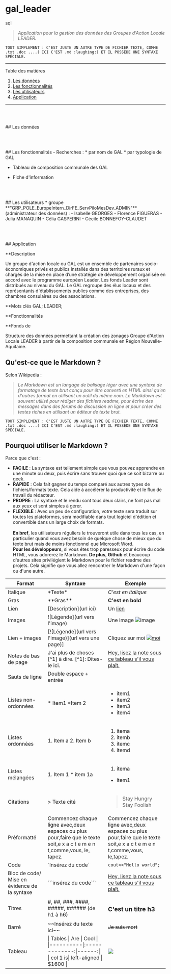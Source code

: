 # gal_leader
sql

>*Application pour la gestion des données des Groupes d'Action Locale LEADER.*

`TOUT SIMPLEMENT : C'EST JUSTE UN AUTRE TYPE DE FICHIER TEXTE, COMME .txt .doc ....( ICI C'EST .md :laughing:) ET IL POSSÈDE UNE SYNTAXE SPÉCIALE.`  

*******
Table des matières  
 1. [Les données](#donnees)
 2. [Les fonctionnalités](#fonctionnalites)
 3. [Les utilisateurs](#utilisateurs)
 4. [Application](#application)

*******

</br></br>
<div id='donnees'/>  
## Les données


</br></br>
<div id='fonctionnalites'/>
## Les fonctionnalités
- Recherches :
* par nom de GAL
* par typologie de GAL

- Tableau de composition communale des GAL

- Fiche d'information

  

</br></br>
<div id='utilisateurs'/>
## Les utilisateurs
 * groupe **"GRP_POLE_EuropeIntern_DirFE_ServPiloMesDev_ADMIN"** (administrateur des données) :
- Isabelle GEORGES
- Florence FIGUERAS
- Julia MANAQUIN
- Célia GASPERINI
- Cécile BONNEFOY-CLAUDET


</br></br>
<div id='application'/>
## Application

**Description

Un groupe d'action locale ou GAL est un ensemble de partenaires socio-économiques privés et publics installés dans des territoires ruraux et chargés de la mise en place d’une stratégie de développement organisée en accord avec le programme européen Leader. Les fonds Leader sont distribués au niveau du GAL. Le GAL regroupe des élus locaux et des représentants d'établissements publics comme des entreprises, des chambres consulaires ou des associations.

**Mots clés
GAL; LEADER;

**Fonctionnalités

**Fonds de 

Structure des données permettant la création des zonages Groupe d'Action Locale LEADER à partir de la composition communale en Région Nouvelle-Aquitaine.



## Qu'est-ce que le Markdown ?  
Selon Wikipedia :  

  >*Le Markdown est un langage de balisage léger avec une syntaxe de formatage de texte brut conçu pour être converti en HTML ainsi qu'en d'autres format en utilisant un outil du même nom. Le Markdown est souvent utilisé pour rédiger des fichiers readme, pour écrire des messages dans des forums de discussion en ligne et pour créer des textes riches en utilisant un éditeur de texte brut.*   


`TOUT SIMPLEMENT : C'EST JUSTE UN AUTRE TYPE DE FICHIER TEXTE, COMME .txt .doc ....( ICI C'EST .md :laughing:) ET IL POSSÈDE UNE SYNTAXE SPÉCIALE.`  
<div id='why'/>  

## Pourquoi utiliser le Markdown ?
Parce que c'est :
 * **FACILE** : La syntaxe est tellement simple que vous pouvez apprendre en une minute ou deux, puis écrire sans trouver quoi que ce soit bizarre ou geek.
 * **RAPIDE** : Cela fait gagner du temps comparé aux autres types de fichiers/formats texte. Cela aide à accélérer la productivité et le flux de travail du rédacteur.
 * **PROPRE** : La syntaxe et le rendu sont tous deux clairs, ne font pas mal aux yeux et sont simples à gérer.
 * **FLEXIBLE** : Avec un peu de configuration, votre texte sera traduit sur toutes les plateformes, sera modifiable dans tout logiciel d'édition et convertible dans un large choix de formats.
<br></br>
**En bref**, les utilisateurs réguliers le trouveront utile dans tous les cas, en particulier quand vous avez besoin de quelque chose de mieux que du texte brut mais de moins fonctionnel que Microsoft Word.  
**Pour les développeurs**, si vous êtes trop paresseux pour écrire du code HTML, vous adorerez le Markdown. **De plus**, **Github** et beaucoup d'autres sites privilégient le Markdown pour le fichier readme des projets. Cela signifie que vous allez rencontrer le Markdown d'une façon ou d'une autre.  
<div id='tools'/>  


| Format        | Syntaxe      | Exemple |
| ------|-----|-----|
| Italique  	| \*Texte\* 	| *C'est en italique* 	|
| Gras 	| \*\*Gras\*\* 	| **C'est en bold** 	|
| Lien 	| \[Description\](url ici) 	| Un [lien](http://www.github.com) 	|
| Images 	| \![Légende\](url vers l'image) 	| Une image ![image](http://i.imgur.com/hRLuez2.png) 	|
| Lien + images 	| \[\![Légende\](url vers l'image)\](url vers une page)\] 	| Cliquez sur moi [![moi](http://i.imgur.com/hRLuez2.png)](https://www.youtube.com) 	|
| Notes de bas de page  	| J'ai plus de choses \[^1\] à dire.   \[^1\]: Dites-le ici. 	| <a href="#section1">Hey, lisez la note sous ce tableau s'il vous plaît.  	|
| Sauts de ligne 	| Double espace + entrée 	|  	|
| Listes non-ordonnées 	| \* Item1     \*Item 2 	| <ul><li>item1</li><li>item2</li><li>item3</li><li>item4</li></ul> 	|
| Listes ordonnées 	| 1. Item a    2. Item b 	| <ol><li>itema</li><li>itemb</li><li>itemc</li><li>itemd</li></ol>  	|
| Listes mélangées 	| 1. Item 1      * item 1a 	|  <ol><li>itema</li></ol><ul><li> item1</li></ul>	|
| Citations 	| \> Texte cité 	|  <blockquote>Stay Hungry Stay Foolish</blockquote> 	|
| Préformatté 	| Commencez chaque ligne avec,deux espaces ou plus pour,faire que le texte soit,e x a c t e m e n t,comme,vous, le, tapez. 	|   Commencez chaque ligne avec,deux espaces ou plus pour,faire que le texte soit,e x a c t e m e n t,comme,vous, le,tapez. 	|
| Code 	| \`Insérez du code\` 	| `cout<<"Hello world";` 	|
| Bloc de code/ Mise en évidence de la syntaxe 	| \`\`\`insérez du code\`\`\` 	|  <a href="#section1">Hey, lisez la note sous ce tableau s'il vous plaît. 	|
| Titres 	| \#, \##, \###, \####, \#####, \###### (de h1 à h6) 	|  <h3>C'est un titre h3</h3>	|
| Barré 	| \~~Insérez du texte ici\~~ 	| ~~Je suis mort~~ 	|
| Tableau 	| \| Tables   \|      Are      \|  Cool \| \|\----------\|\:\-------------\:\|------\:\| \| col 1 is\|  left-aligned \| $1600 \| | ![](http://i.imgur.com/EItt7mh.png) |



